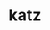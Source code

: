 ---
title: "katz"
composer: "Jonathan Howard Katz"
composition: "Trace"
performers: "Jonathan Howard Katz, piano; Leigh Schanfein, dancer; Hee Ra Yoo, choreographer"
---